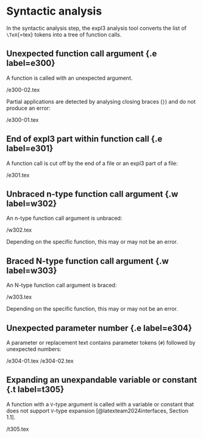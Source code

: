 # Syntactic analysis
In the syntactic analysis step, the expl3 analysis tool converts the list of `\TeX`{=tex} tokens into a tree of function calls.

## Unexpected function call argument {.e label=e300}
A function is called with an unexpected argument.

 /e300-02.tex

Partial applications are detected by analysing closing braces (`}`) and do not produce an error:

 /e300-01.tex

## End of expl3 part within function call {.e label=e301}
A function call is cut off by the end of a file or an expl3 part of a file:

 /e301.tex

## Unbraced n-type function call argument {.w label=w302}
An n-type function call argument is unbraced:

 /w302.tex

Depending on the specific function, this may or may not be an error.

## Braced N-type function call argument {.w label=w303}
An N-type function call argument is braced:

 /w303.tex

Depending on the specific function, this may or may not be an error.

## Unexpected parameter number {.e label=e304}
A parameter or replacement text contains parameter tokens (`#`) followed by unexpected numbers:

 /e304-01.tex
 /e304-02.tex

## Expanding an unexpandable variable or constant {.t label=t305}
A function with a `V`-type argument is called with a variable or constant that does not support `V`-type expansion [@latexteam2024interfaces, Section 1.1].

 /t305.tex
